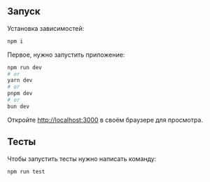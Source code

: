 ## Запуск

Установка зависимостей:

```bash
npm i
```

Первое, нужно запустить приложение:

```bash
npm run dev
# or
yarn dev
# or
pnpm dev
# or
bun dev
```

Откройте [http://localhost:3000](http://localhost:3000) в своём браузере для просмотра.

## Тесты

Чтобы запустить тесты нужно написать команду:

```bash
npm run test
```
